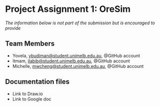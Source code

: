 # Project Assignment 1: OreSim
*The information below is not part of the submission but is encouraged to provide*

 ## Team Members
- Yovela, ybudiman@student.unimelb.edu.au, @GitHub account
- Itmam, ilabib@student.unimelb.edu.au, @GitHub account
- Michelle, mwcheng@student.unimelb.edu.au, @GitHub account

 ## Documentation files
- Link to Draw.io 
- Link to Google doc
